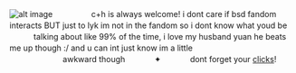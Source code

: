 ![alt image](https://files.catbox.moe/tl0kby.png)
ㅤㅤㅤㅤㅤc+h is always welcome! i dont care if bsd fandom interacts BUT just to lyk im not in the fandom so i dont know what youd beㅤㅤㅤㅤ talking about like 99% of the time, i love my husband yuan he beats me up though :/ and u can int just know im a littleㅤㅤㅤㅤㅤㅤㅤㅤㅤㅤㅤㅤㅤㅤㅤㅤㅤㅤㅤㅤㅤ awkward thoughㅤㅤㅤㅤ✦ㅤㅤㅤㅤdont forget your [clicks](https://arab.org/click-to-help/palestine)!

